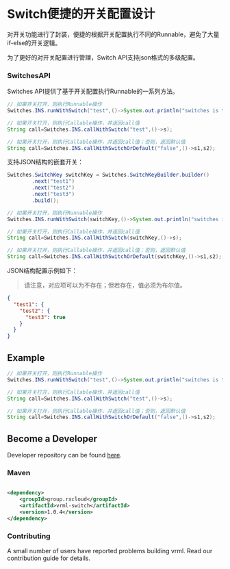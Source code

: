 # Switch便捷的开关配置设计

对开关功能进行了封装，便捷的根据开关配置执行不同的Runnable，避免了大量if-else的开关逻辑。

为了更好的对开关配置进行管理，Switch API支持json格式的多级配置。

### SwitchesAPI

Switches API提供了基于开关配置执行Runnable的一系列方法。

```java
// 如果开关打开，则执行Runnable操作
Switches.INS.runWithSwitch("test",()->System.out.println("switches is true"));

// 如果开关打开，则执行Callable操作，并返回call值
String call=Switches.INS.callWithSwitch("test",()->s);

// 如果开关打开，则执行Callable操作，并返回call值；否则，返回默认值
String call=Switches.INS.callWithSwitchOrDefault("false",()->s1,s2);
``` 

支持JSON结构的嵌套开关：

```java
Switches.SwitchKey switchKey = Switches.SwitchKeyBuilder.builder()
        .next("test1")
        .next("test2")
        .next("test3")
        .build();

// 如果开关打开，则执行Runnable操作
Switches.INS.runWithSwitch(switchKey,()->System.out.println("switches is true"));

// 如果开关打开，则执行Callable操作，并返回call值
String call=Switches.INS.callWithSwitch(switchKey,()->s);

// 如果开关打开，则执行Callable操作，并返回call值；否则，返回默认值
String call=Switches.INS.callWithSwitchOrDefault(switchKey,()->s1,s2);
```

JSON结构配置示例如下：

> 请注意，对应项可以为不存在；但若存在，值必须为布尔值。

```json
{
  "test1": {
    "test2": {
      "test3": true
    }
  }
}
```

## Example

```java
// 如果开关打开，则执行Runnable操作
Switches.INS.runWithSwitch("test",()->System.out.println("switches is true"));

// 如果开关打开，则执行Callable操作，并返回call值
String call=Switches.INS.callWithSwitch("test",()->s);

// 如果开关打开，则执行Callable操作，并返回call值；否则，返回默认值
String call=Switches.INS.callWithSwitchOrDefault("false",()->s1,s2);
``` 

## Become a Developer

Developer repository can be found [here](https://github.com/kevinten10/vrml/tree/develop/vrml-switch).

### Maven

```xml

<dependency>
    <groupId>group.rxcloud</groupId>
    <artifactId>vrml-switch</artifactId>
    <version>1.0.4</version>
</dependency>
```

### Contributing

A small number of users have reported problems building vrml. Read our contribution guide for details.